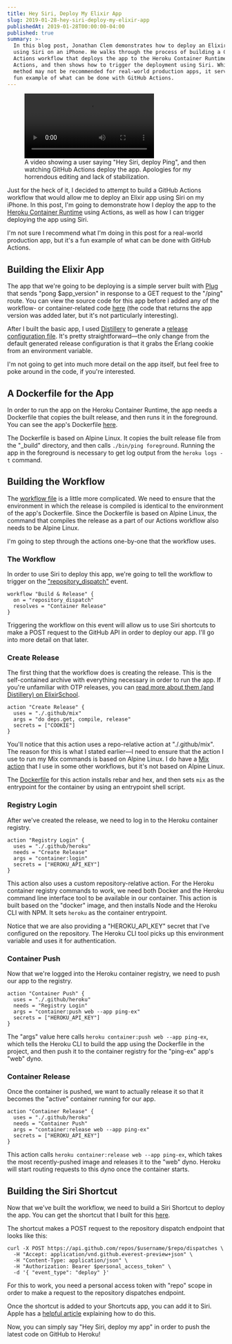 ```yaml
---
title: Hey Siri, Deploy My Elixir App
slug: 2019-01-28-hey-siri-deploy-my-elixir-app
publishedAt: 2019-01-28T00:00:00-04:00
published: true
summary: >-
  In this blog post, Jonathan Clem demonstrates how to deploy an Elixir app
  using Siri on an iPhone. He walks through the process of building a GitHub
  Actions workflow that deploys the app to the Heroku Container Runtime using
  Actions, and then shows how to trigger the deployment using Siri. While this
  method may not be recommended for real-world production apps, it serves as a
  fun example of what can be done with GitHub Actions.
---
```


<figure class="vid-figure">
  <video controls>
    <source
      src="https://jclem.nyc3.cdn.digitaloceanspaces.com/2019-01-28-hey-siri-deploy-my-elixir-app/deploy-ping.mp4"
      type="video/mp4"
    />
  </video>

  <figcaption>
  A video showing a user saying "Hey Siri, deploy Ping", and then watching
  GitHub Actions deploy the app. Apologies for my horrendous editing and lack of
  stabilization.
  </figcaption>
</figure>

Just for the heck of it, I decided to attempt to build a GitHub Actions workflow
that would allow me to deploy an Elixir app using Siri on my iPhone. In this
post, I'm going to demonstrate how I deploy the app to the [Heroku Container
Runtime][container_registry] using Actions, as well as how I can trigger
deploying the app using Siri.

I'm not sure I recommend what I'm doing in this post for a real-world production
app, but it's a fun example of what can be done with GitHub Actions.

## Building the Elixir App

The app that we're going to be deploying is a simple server built with
[Plug][plug] that sends "pong \$app_version" in response to a GET request to the
"/ping" route. You can view the source code for this app before I added any of
the workflow- or container-related code [here][a0d0e9] (the code that returns
the app version was added later, but it's not particularly interesting).

After I built the basic app, I used [Distillery][distillery] to generate a
[release configuration file][rel]. It's pretty straightforward—the only change
from the default generated release configuration is that it grabs the Erlang
cookie from an environment variable.

I'm not going to get into much more detail on the app itself, but feel free to
poke around in the code, if you're interested.

## A Dockerfile for the App

In order to run the app on the Heroku Container Runtime, the app needs a
Dockerfile that copies the built release, and then runs it in the foreground.
You can see the app's Dockerfile [here][app_dockerfile].

The Dockerfile is based on Alpine Linux. It copies the built release file from
the "\_build" directory, and then calls `./bin/ping foreground`. Running the app
in the foreground is necessary to get log output from the `heroku logs -t`
command.

## Building the Workflow

The [workflow file][workflow_file] is a little more complicated. We need to
ensure that the environment in which the release is compiled is identical to the
environment of the app's Dockerfile. Since the Dockerfile is based on Alpine
Linux, the command that compiles the release as a part of our Actions workflow
also needs to be Alpine Linux.

I'm going to step through the actions one-by-one that the workflow uses.

### The Workflow

In order to use Siri to deploy this app, we're going to tell the workflow to
trigger on the ["repository_dispatch"][repository_dispatch] event.

```hcl
workflow "Build & Release" {
  on = "repository_dispatch"
  resolves = "Container Release"
}
```

Triggering the workflow on this event will allow us to use Siri shortcuts to
make a POST request to the GitHub API in order to deploy our app. I'll go into
more detail on that later.

### Create Release

The first thing that the workflow does is creating the release. This is the
self-contained archive with everything necessary in order to run the app. If
you're unfamiliar with OTP releases, you can [read more about them (and
Distillery) on ElixirSchool][elixir_school_releases].

```hcl
action "Create Release" {
  uses = "./.github/mix"
  args = "do deps.get, compile, release"
  secrets = ["COOKIE"]
}
```

You'll notice that this action uses a repo-relative action at "./.github/mix".
The reason for this is what I stated earlier—I need to ensure that the action I
use to run my Mix commands is based on Alpine Linux. I do have a [Mix
action][mix_action] that I use in some other workflows, but it's not based on
Alpine Linux.

The [Dockerfile][mix_dockerfile] for this action installs rebar and hex, and
then sets `mix` as the entrypoint for the container by using an entrypoint shell
script.

### Registry Login

After we've created the release, we need to log in to the Heroku container
registry.

```hcl
action "Registry Login" {
  uses = "./.github/heroku"
  needs = "Create Release"
  args = "container:login"
  secrets = ["HEROKU_API_KEY"]
}
```

This action also uses a custom repository-relative action. For the Heroku
container registry commands to work, we need both Docker and the Heroku command
line interface tool to be available in our container. This action is built based
on the "docker" image, and then installs Node and the Heroku CLI with NPM. It
sets `heroku` as the container entrypoint.

Notice that we are also providing a "HEROKU_API_KEY" secret that I've configured
on the repository. The Heroku CLI tool picks up this environment variable and
uses it for authentication.

### Container Push

Now that we're logged into the Heroku container registry, we need to push our
app to the registry.

```hcl
action "Container Push" {
  uses = "./.github/heroku"
  needs = "Registry Login"
  args = "container:push web --app ping-ex"
  secrets = ["HEROKU_API_KEY"]
}
```

The "args" value here calls `heroku container:push web --app ping-ex`, which
tells the Heroku CLI to build the app using the Dockerfile in the project, and
then push it to the container registry for the "ping-ex" app's "web" dyno.

### Container Release

Once the container is pushed, we want to actually release it so that it becomes
the "active" container running for our app.

```hcl
action "Container Release" {
  uses = "./.github/heroku"
  needs = "Container Push"
  args = "container:release web --app ping-ex"
  secrets = ["HEROKU_API_KEY"]
}
```

This action calls `heroku container:release web --app ping-ex`, which takes the
most recently-pushed image and releases it to the "web" dyno. Heroku will start
routing requests to this dyno once the container starts.

## Building the Siri Shortcut

Now that we've built the workflow, we need to build a Siri Shortcut to deploy
the app. You can get the shortcut that I built for this [here][shortcut].

The shortcut makes a POST request to the repository dispatch endpoint that looks
like this:

```curl
curl -X POST https://api.github.com/repos/$username/$repo/dispatches \
  -H "Accept: application/vnd.github.everest-preview+json" \
  -H "Content-Type: application/json" \
  -H "Authorization: Bearer $personal_access_token" \
  -d '{ "event_type": "deploy" }'
```

For this to work, you need a personal access token with "repo" scope in order to
make a request to the repository dispatches endpoint.

Once the shortcut is added to your Shortcuts app, you can add it to Siri. Apple
has a [helpful article][siri_article] explaining how to do this.

Now, you can simply say "Hey Siri, deploy my app" in order to push the latest
code on GitHub to Heroku!

[a0d0e9]: https://github.com/jclem/ping_ex/tree/a0d0e9ea45725e95faa297a53ff7bd594aa58c1e
[app_dockerfile]: https://github.com/jclem/ping_ex/blob/master/Dockerfile
[container_registry]: https://devcenter.heroku.com/articles/container-registry-and-runtime
[distillery]: https://hexdocs.pm/distillery
[elixir_school_releases]: https://elixirschool.com/en/lessons/libraries/distillery/
[mix_action]: https://github.com/jclem/actions/tree/master/mix
[mix_dockerfile]: https://github.com/jclem/ping_ex/blob/master/.github/mix/Dockerfile
[plug]: https://hexdocs.pm/plug/readme.html
[rel]: https://github.com/jclem/ping_ex/blob/master/rel/config.exs
[repository_dispatch]: https://developer.github.com/actions/creating-workflows/triggering-a-repositorydispatch-webhook
[shortcut]: https://www.icloud.com/shortcuts/c4f25126496e4203aed7617d82288098
[siri_article]: https://support.apple.com/en-us/HT209055
[workflow_file]: https://github.com/jclem/ping_ex/blob/master/.github/main.workflow
